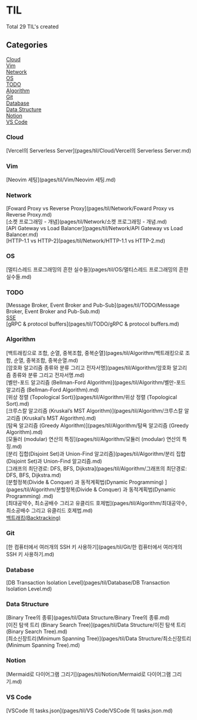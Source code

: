 # TIL </br>
Total 29 TIL's created </br>
## Categories </br>
[Cloud](pages/til/Cloud) </br>
[Vim](pages/til/Vim) </br>
[Network](pages/til/Network) </br>
[OS](pages/til/OS) </br>
[TODO](pages/til/TODO) </br>
[Algorithm](pages/til/Algorithm) </br>
[Git](pages/til/Git) </br>
[Database](pages/til/Database) </br>
[Data Structure](pages/til/Data%20Structure) </br>
[Notion](pages/til/Notion) </br>
[VS Code](pages/til/VS%20Code) </br>
### Cloud </br>
[Vercel의 Serverless Server](pages/til/Cloud/Vercel의 Serverless Server.md) </br>
### Vim </br>
[Neovim 세팅](pages/til/Vim/Neovim 세팅.md) </br>
### Network </br>
[Foward Proxy vs Reverse Proxy](pages/til/Network/Foward Proxy vs Reverse Proxy.md) </br>
[소켓 프로그래밍 - 개념](pages/til/Network/소켓 프로그래밍 - 개념.md) </br>
[API Gateway vs Load Balancer](pages/til/Network/API Gateway vs Load Balancer.md) </br>
[HTTP-1.1 vs HTTP-2](pages/til/Network/HTTP-1.1 vs HTTP-2.md) </br>
### OS </br>
[멀티스레드 프로그래밍의 흔한 실수들](pages/til/OS/멀티스레드 프로그래밍의 흔한 실수들.md) </br>
### TODO </br>
[Message Broker, Event Broker and Pub-Sub](pages/til/TODO/Message Broker, Event Broker and Pub-Sub.md) </br>
[SSE](pages/til/TODO/SSE.md) </br>
[gRPC & protocol buffers](pages/til/TODO/gRPC & protocol buffers.md) </br>
### Algorithm </br>
[백트래킹으로 조합, 순열, 중복조합, 중복순열](pages/til/Algorithm/백트래킹으로 조합, 순열, 중복조합, 중복순열.md) </br>
[암호화 알고리즘 종류와 분류 그리고 전자서명](pages/til/Algorithm/암호화 알고리즘 종류와 분류 그리고 전자서명.md) </br>
[벨만-포드 알고리즘 (Bellman-Ford Algorithm)](pages/til/Algorithm/벨만-포드 알고리즘 (Bellman-Ford Algorithm).md) </br>
[위상 정렬 (Topological Sort)](pages/til/Algorithm/위상 정렬 (Topological Sort).md) </br>
[크루스칼 알고리즘 (Kruskal’s MST Algorithm)](pages/til/Algorithm/크루스칼 알고리즘 (Kruskal’s MST Algorithm).md) </br>
[탐욕 알고리즘 (Greedy Algorithm)](pages/til/Algorithm/탐욕 알고리즘 (Greedy Algorithm).md) </br>
[모듈러 (modular) 연산의 특징](pages/til/Algorithm/모듈러 (modular) 연산의 특징.md) </br>
[분리 집합(Disjoint Set)과 Union-Find 알고리즘](pages/til/Algorithm/분리 집합(Disjoint Set)과 Union-Find 알고리즘.md) </br>
[그래프의 최단경로: DFS, BFS, Dijkstra](pages/til/Algorithm/그래프의 최단경로: DFS, BFS, Dijkstra.md) </br>
[분할정복(Divide & Conquer) 과 동적계획법(Dynamic Programming) ](pages/til/Algorithm/분할정복(Divide & Conquer) 과 동적계획법(Dynamic Programming) .md) </br>
[최대공약수, 최소공배수 그리고 유클리드 호제법](pages/til/Algorithm/최대공약수, 최소공배수 그리고 유클리드 호제법.md) </br>
[백트래킹(Backtracking)](pages/til/Algorithm/백트래킹(Backtracking).md) </br>
### Git </br>
[한 컴퓨터에서 여러개의 SSH 키 사용하기](pages/til/Git/한 컴퓨터에서 여러개의 SSH 키 사용하기.md) </br>
### Database </br>
[DB Transaction Isolation Level](pages/til/Database/DB Transaction Isolation Level.md) </br>
### Data Structure </br>
[Binary Tree의 종류](pages/til/Data Structure/Binary Tree의 종류.md) </br>
[이진 탐색 트리 (Binary Search Tree)](pages/til/Data Structure/이진 탐색 트리 (Binary Search Tree).md) </br>
[최소신장트리(Minimum Spanning Tree)](pages/til/Data Structure/최소신장트리(Minimum Spanning Tree).md) </br>
### Notion </br>
[Mermaid로 다이어그램 그리기](pages/til/Notion/Mermaid로 다이어그램 그리기.md) </br>
### VS Code </br>
[VSCode 의 tasks.json](pages/til/VS Code/VSCode 의 tasks.json.md)